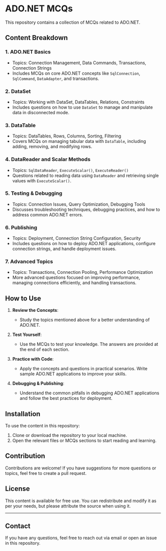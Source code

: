 # ADO.NET MCQs 

This repository contains a collection of MCQs related to ADO.NET.

## Content Breakdown

### 1. **ADO.NET Basics**
   - Topics: Connection Management, Data Commands, Transactions, Connection Strings
   - Includes MCQs on core ADO.NET concepts like `SqlConnection`, `SqlCommand`, `DataAdapter`, and transactions.

### 2. **DataSet**
   - Topics: Working with DataSet, DataTables, Relations, Constraints
   - Includes questions on how to use `DataSet` to manage and manipulate data in disconnected mode.

### 3. **DataTable**
   - Topics: DataTables, Rows, Columns, Sorting, Filtering
   - Covers MCQs on managing tabular data with `DataTable`, including adding, removing, and modifying rows.

### 4. **DataReader and Scalar Methods**
   - Topics: `SqlDataReader`, `ExecuteScalar()`, `ExecuteReader()`
   - Questions related to reading data using `DataReader` and retrieving single values with `ExecuteScalar()`.

### 5. **Testing & Debugging**
   - Topics: Connection Issues, Query Optimization, Debugging Tools
   - Discusses troubleshooting techniques, debugging practices, and how to address common ADO.NET errors.

### 6. **Publishing**
   - Topics: Deployment, Connection String Configuration, Security
   - Includes questions on how to deploy ADO.NET applications, configure connection strings, and handle deployment issues.

### 7. **Advanced Topics**
   - Topics: Transactions, Connection Pooling, Performance Optimization
   - More advanced questions focused on improving performance, managing connections efficiently, and handling transactions.

## How to Use

1. **Review the Concepts**: 
   - Study the topics mentioned above for a better understanding of ADO.NET.
   
2. **Test Yourself**: 
   - Use the MCQs to test your knowledge. The answers are provided at the end of each section.

3. **Practice with Code**: 
   - Apply the concepts and questions in practical scenarios. Write sample ADO.NET applications to improve your skills.

4. **Debugging & Publishing**: 
   - Understand the common pitfalls in debugging ADO.NET applications and follow the best practices for deployment.

## Installation

To use the content in this repository:

1. Clone or download the repository to your local machine.
2. Open the relevant files or MCQs sections to start reading and learning.

## Contribution

Contributions are welcome! If you have suggestions for more questions or topics, feel free to create a pull request.

## License

This content is available for free use. You can redistribute and modify it as per your needs, but please attribute the source when using it.

---

## Contact

If you have any questions, feel free to reach out via email or open an issue in this repository.

